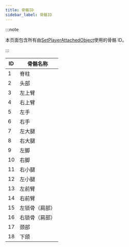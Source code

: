 ```yaml
---
title: 骨骼ID
sidebar_label: 骨骼ID
---
```


:::note

本页面包含所有由[SetPlayerAttachedObject](../functions/SetPlayerAttachedObject)使用的骨骼 ID。

:::

| ID  | 骨骼名称       |
| --- | -------------- |
| 1   | 脊柱           |
| 2   | 头部           |
| 3   | 左上臂         |
| 4   | 右上臂         |
| 5   | 左手           |
| 6   | 右手           |
| 7   | 左大腿         |
| 8   | 右大腿         |
| 9   | 左脚           |
| 10  | 右脚           |
| 11  | 右小腿         |
| 12  | 左小腿         |
| 13  | 左前臂         |
| 14  | 右前臂         |
| 15  | 左锁骨（肩部） |
| 16  | 右锁骨（肩部） |
| 17  | 颈部           |
| 18  | 下颌           |
